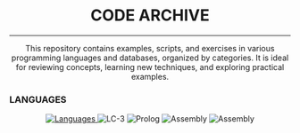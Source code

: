 <h1 align="center">
  CODE ARCHIVE
</h1>

---

<p align="center"> This repository contains examples, scripts, and exercises in various programming languages and databases, organized by categories. It is ideal for reviewing concepts, learning new techniques, and exploring practical examples.</p>

### LANGUAGES

<p align="center">
  <a href="https://skillicons.dev">
    <img src="https://skillicons.dev/icons?i=python,cpp,java,mysql,fortran,unity" alt="Languages"/>
  </a>
  <img src="https://img.shields.io/badge/LC--3-assembly-blue" alt="LC-3"/>
  <img src="https://img.shields.io/badge/Prolog-logic-blue" alt="Prolog"/>
  <img src="https://img.shields.io/badge/Assembly-lowlevel-blue" alt="Assembly"/>
  <img src="https://img.shields.io/badge/Proteus-simulation-blue" alt="Assembly"/>
</p>
